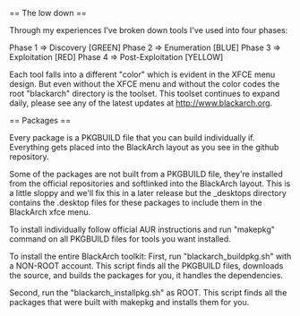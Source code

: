== The low down ==

Through my experiences I've broken down tools I've used into four phases:

Phase 1 => Discovery [GREEN]
Phase 2 => Enumeration [BLUE]
Phase 3 => Exploitation [RED]
Phase 4 => Post-Exploitation [YELLOW]

Each tool falls into a different "color" which is evident in the XFCE menu design.  But even without the XFCE menu and without the color codes the root "blackarch" directory is the toolset.  This toolset continues to expand daily, please see any of the latest updates at http://www.blackarch.org.

== Packages ==

Every package is a PKGBUILD file that you can build individually if.  Everything gets placed into the BlackArch layout as you see in the github repository.  

Some of the packages are not built from a PKGBUILD file, they're installed from the official repositories and softlinked into the BlackArch layout.  This is a little sloppy and we'll fix this in a later release but the _desktops directory contains the .desktop files for these packages to include them in the BlackArch xfce menu.

To install individually follow official AUR instructions and run "makepkg" command on all PKGBUILD files for tools you want installed.

To install the entire BlackArch toolkit:
First, run "blackarch_buildpkg.sh" with a NON-ROOT account.  This script finds all the PKGBUILD files, downloads the source, and builds the packages for you, it handles the dependencies.

Second, run the "blackarch_installpkg.sh" as ROOT.  This script finds all the packages that were built with makepkg and installs them for you.